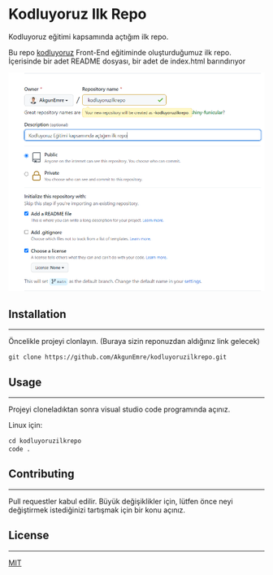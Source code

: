 # Kodluyoruz Ilk Repo
Kodluyoruz eğitimi kapsamında açtığım ilk repo.

Bu repo [kodluyoruz](https://kodluyoruz.org) Front-End eğitiminde oluşturduğumuz ilk repo. İçerisinde bir adet README dosyası, bir adet de index.html barındırıyor


![github](https://github.com/AkgunEmre/kodluyoruzilkrepo/blob/main/gitproje.PNG)



## Installation
---
Öncelikle projeyi clonlayın. (Buraya sizin reponuzdan aldığınız link gelecek)

```
git clone https://github.com/AkgunEmre/kodluyoruzilkrepo.git

```

## Usage
---
Projeyi cloneladıktan sonra visual studio code programında açınız.

Linux için:
```
cd kodluyoruzilkrepo
code .

```
## Contributing
---
Pull requestler kabul edilir. Büyük değişiklikler için, lütfen önce neyi değiştirmek istediğinizi tartışmak için bir konu açınız.

## License
---
[MIT](https://choosealicense.com/licenses/mit/)
